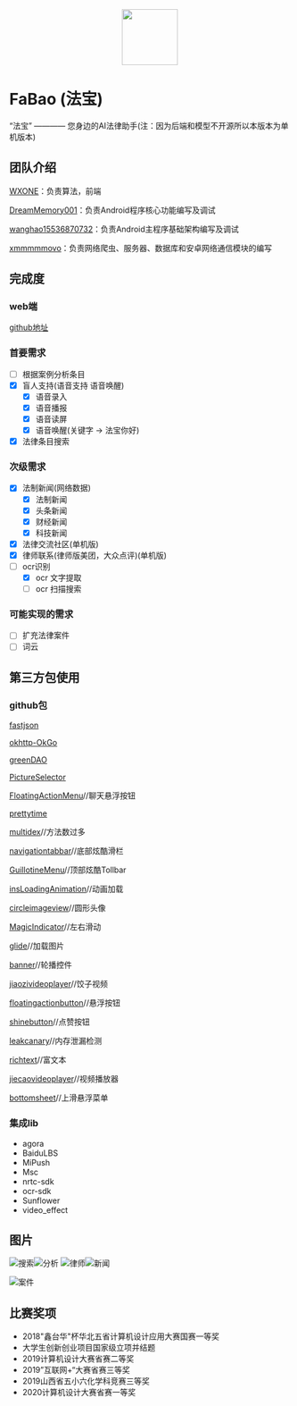 <div align="center">
<img src="http://ww1.sinaimg.cn/large/006ZO6XQly1fx6quyphwbj307a07aq4t.jpg" height="100px" width="100px"/>
</div>


<h1> FaBao (法宝) </h1>

“法宝” ———— 您身边的AI法律助手(注：因为后端和模型不开源所以本版本为单机版本)

## 团队介绍
[WXONE](https://github.com/WXONE)：负责算法，前端

[DreamMemory001](https://github.com/DreamMemory001)：负责Android程序核心功能编写及调试

[wanghao15536870732](https://github.com/wanghao15536870732)：负责Android主程序基础架构编写及调试

[xmmmmmovo](https://github.com/xmmmmmovo)：负责网络爬虫、服务器、数据库和安卓网络通信模块的编写

## 完成度

### web端
[github地址](https://github.com/xmmmmmovo/FaBao_Server_Web)

### 首要需求
- [ ] 根据案例分析条目
- [x] 盲人支持(语音支持 语音唤醒)
  - [x] 语音录入
  - [x] 语音播报
  - [x] 语音读屏
  - [x] 语音唤醒(关键字 -> 法宝你好)
- [x] 法律条目搜索

### 次级需求
- [x] 法制新闻(网络数据)
  - [x] 法制新闻 
  - [x] 头条新闻
  - [x] 财经新闻
  - [x] 科技新闻
- [x] 法律交流社区(单机版)
- [x] 律师联系(律师版美团，大众点评)(单机版)
- [ ] ocr识别
  - [x] ocr 文字提取
  - [ ] ocr 扫描搜索

### 可能实现的需求

- [ ] 扩充法律案件
- [ ] 词云

## 第三方包使用

### github包

[fastjson](https://github.com/alibaba/fastjson)

[okhttp-OkGo](https://github.com/jeasonlzy/okhttp-OkGo)

[greenDAO](https://github.com/greenrobot/greenDAO)

[PictureSelector](https://github.com/LuckSiege/PictureSelector)

[FloatingActionMenu](https://github.com/TristanWiley/FloatingActionMenu)//聊天悬浮按钮

[prettytime](https://github.com/ocpsoft/prettytime)

[multidex](https://github.com/TangXiaoLv/Android-Easy-MultiDex)//方法数过多

[navigationtabbar](https://github.com/Devlight/NavigationTabBar)//底部炫酷滑栏

[GuillotineMenu](https://github.com/Yalantis/GuillotineMenu)//顶部炫酷Tollbar

[insLoadingAnimation](https://github.com/qintong91/InsLoadingAnimation)//动画加载

[circleimageview](https://github.com/hdodenhof/CircleImageView)//圆形头像

[MagicIndicator](https://github.com/hackware1993/MagicIndicator)//左右滑动

[glide](https://github.com/bumptech/glide)//加载图片

[banner](https://github.com/youth5201314/banner)//轮播控件

[jiaozivideoplayer](https://github.com/lipangit/JiaoZiVideoPlayer)//饺子视频

[floatingactionbutton](https://github.com/Clans/FloatingActionButton)//悬浮按钮

[shinebutton](https://github.com/ChadCSong/ShineButton)//点赞按钮

[leakcanary](https://github.com/square/leakcanary)//内存泄漏检测

[richtext](https://github.com/zzhoujay/RichText)//富文本

[jiecaovideoplayer](https://github.com/lipangit/JiaoZiVideoPlayer)//视频播放器

[bottomsheet](https://github.com/Flipboard/bottomsheet)//上滑悬浮菜单

### 集成lib

- agora
- BaiduLBS
- MiPush
- Msc
- nrtc-sdk
- ocr-sdk
- Sunflower
- video_effect

## 图片

![搜索](https://camo.githubusercontent.com/b367cc3a712bec4a95ef391e313c43100294ca192896c6dff5b6bb393b999839/687474703a2f2f7777312e73696e61696d672e636e2f6c617267652f3030365a4f3658516779316678367375786d6a62796a333061643068766d79352e6a7067)![分析](https://camo.githubusercontent.com/47f51bf85f9778d3419138a84f7dcb12272ef3c44cf4903c264b08ec25ff832a/687474703a2f2f7777312e73696e61696d672e636e2f6c617267652f3030365a4f365851677931667836737578717468726a3330383130673971356a2e6a7067)
![律师](https://camo.githubusercontent.com/3556e2a7807798d96b9de45688ff9f448fbbe2b71c10901a1d8a7d9851813787/687474703a2f2f7777312e73696e61696d672e636e2f6c617267652f3030365a4f3658516779316678367375786d6d30616a333037763067637133762e6a7067)![新闻](https://camo.githubusercontent.com/1226ce892e3dc293579327c129defd8fdc5691fb942f85f48f6b1494bc341042/687474703a2f2f7777312e73696e61696d672e636e2f6c617267652f3030365a4f3658516779316678367375787068666b6a3330616c30686d646a772e6a7067)

![案件](https://camo.githubusercontent.com/545a59eb454a8034483f7d84e246e5c2f95083be406230f0fdc654bf0f5b8f0c/687474703a2f2f7777312e73696e61696d672e636e2f6c617267652f3030365a4f3658516779316678367375786d786c636a3330383130666c3735682e6a7067)

## 比赛奖项

- 2018"鑫台华"杯华北五省计算机设计应用大赛国赛一等奖
- 大学生创新创业项目国家级立项并结题
- 2019计算机设计大赛省赛二等奖
- 2019”互联网+“大赛省赛三等奖
- 2019山西省五小六化学科竞赛三等奖
- 2020计算机设计大赛省赛一等奖

